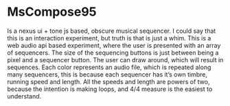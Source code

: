 # MsCompose95
Is a nexus ui + tone js based, obscure musical sequencer.
I could say that this is an interaction experiment, but truth is that is just a whim. This is a web audio api based experiment, where the user is presented with an array of sequencers. The size of the sequencing buttons is just between being a pixel and a sequencer button. The user can draw around, which will result in sequences. Each color represents an audio file, which is repeated along many sequencers, this is because each sequencer has it’s own timbre, running speed and length. All the speeds and length are powers of two, because the intention is making loops, and 4/4 measure is the easiest to understand.
